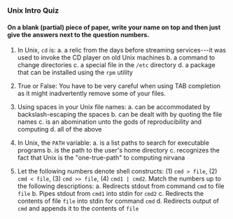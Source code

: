 ### Unix Intro Quiz

#### On a blank (partial) piece of paper, write your name on top and then just give the answers next to the question numbers. 

1. In Unix, `cd` is:
  a. a relic from the days before streaming services---it was used to invoke the CD player on old Unix machines
  b. a command to change directories
  c. a special file in the `/etc` directory
  d. a package that can be installed using the `rpm` utility  
  
  
  
2. True or False: You have to be very careful when using TAB completion as it might inadvertently remove some of your files.

3. Using spaces in your Unix file names:
  a. can be accommodated by backslash-escaping the spaces
  b. can be dealt with by quoting the file names
  c. is an abomination unto the gods of reproducibility and computing
  d. all of the above

4. In Unix, the `PATH` variable:
  a. is a list paths to search for executable programs
  b. is the path to the user's home directory
  c. recognizes the fact that Unix is the "one-true-path" to computing nirvana
    
5. Let the following numbers denote shell constructs: (1) `cmd > file`,  (2) `cmd < file`, (3) `cmd >> file`, (4) `cmd1 | cmd2`.  Match the numbers up to the following
descriptions:
  a. Redirects stdout from command `cmd` to file `file`
  b. Pipes stdout from `cmd1` into stdin for `cmd2`
  c. Redirects the contents of file `file` into stdin for command `cmd`
  d. Redirects output of `cmd` and appends it to the contents of `file`

